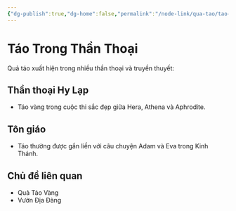 ```yaml
---
{"dg-publish":true,"dg-home":false,"permalink":"/node-link/qua-tao/tao-trong-than-thoai/","dgPassFrontmatter":true,"noteIcon":"","created":"2025-01-01T22:23:23.342+07:00","updated":"2025-01-01T22:37:15.742+07:00"}
---
```


# Táo Trong Thần Thoại
Quả táo xuất hiện trong nhiều thần thoại và truyền thuyết:

## Thần thoại Hy Lạp
- Táo vàng trong cuộc thi sắc đẹp giữa Hera, Athena và Aphrodite.

## Tôn giáo
- Táo thường được gắn liền với câu chuyện Adam và Eva trong Kinh Thánh.

## Chủ đề liên quan
- Quả Táo Vàng
- Vườn Địa Đàng
